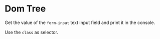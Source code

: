 # Dom Tree

Get the value of the `form-input` text input field and print it in the console.

Use the `class` as selector.
